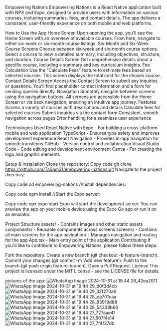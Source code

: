 Empowering Nations
Empowering Nations is a React Native application built with NPX and Expo, designed to provide users with information on various courses, including summaries, fees, and contact details. The app delivers a consistent, user-friendly experience on both mobile and web platforms.

How to Use the App
Home Screen
Upon opening the app, you'll see the Home Screen with an overview of available courses.
From here, navigate to either six-week or six-month course listings.
Six-Month and Six-Week Course Screens
Choose between six-week and six-month course options.
Select a course to view a detailed summary, including objectives, structure, and duration.
Course Details Screen
Get comprehensive details about a specific course, including a summary and key curriculum insights.
Fee Calculation
Use the "Calculate Fees" feature to estimate fees based on selected courses.
This screen displays the total cost for the chosen course.
Contact Details Screen
Access the Contact Screen to submit any inquiries or questions.
You'll find placeholder contact information and a form for sending queries directly.
Navigation
Smoothly navigate between screens using the navigation buttons.
All screens are accessible from the Home Screen or via back navigation, ensuring an intuitive app journey.
Features
Access a variety of courses with descriptions and details
Calculate fees for selected courses
Submit inquiries via the contact form
Consistent, smooth navigation across pages
Error handling for a seamless user experience

Technologies Used
React Native with Expo - For building a cross-platform mobile and web application
TypeScript - Ensures type safety and improves development experience
React Navigation - Provides in-app navigation for smooth transitions
GitHub - Version control and collaboration
Visual Studio Code - Code editing and development environment
Canva - For creating the logo and graphic elements

Setup & Installation
Clone the repository:
Copy code
git clone https://github.com/TaSam31/empowering-nations.git
Navigate to the project directory:

Copy code
cd empowering-nations
//Install dependencies:

Copy code
npm install
//Start the Expo server:

Copy code
npx expo start
Expo will start the development server. You can preview the app on your mobile device using the Expo Go app or run it on an emulator.

Project Structure
assets/ - Contains images and other static assets
components/ - Reusable components across screens
screens/ - Contains all main screens for the app
navigation/ - Manages navigation and routing for the app
App.tsx - Main entry point of the application
Contributing
If you'd like to contribute to Empowering Nations, please follow these steps:

Fork the repository.
Create a new branch (git checkout -b feature-branch).
Commit your changes (git commit -m 'Add new feature').
Push to the branch (git push origin feature-branch).
Open a Pull Request.
License
This project is licensed under the MIT License - see the LICENSE file for details.


pictures of the app:
![WhatsApp Image 2024-10-31 at 19 44 26_42ea2011](https://github.com/user-attachments/assets/37fd7cf5-874a-4560-aeae-f14945310b13)
![WhatsApp Image 2024-10-31 at 19 44 29_d0f3d4cb](https://github.com/user-attachments/assets/25f20f05-1037-4b80-aa69-b53023e3f1b5)
![WhatsApp Image 2024-10-31 at 19 44 29_32f270a6](https://github.com/user-attachments/assets/36a5f6a7-b5d5-44e0-81de-2b37418d602f)
![WhatsApp Image 2024-10-31 at 19 44 28_da701caa](https://github.com/user-attachments/assets/206635fb-2b0b-499f-8e76-189416816b75)
![WhatsApp Image 2024-10-31 at 19 44 28_83919d88](https://github.com/user-attachments/assets/c648ff31-0c9f-4dd0-8158-6e0f3082aac7)
![WhatsApp Image 2024-10-31 at 19 44 28_54338b66](https://github.com/user-attachments/assets/0745e816-5cf5-4414-8b56-83d14397fec5)
![WhatsApp Image 2024-10-31 at 19 44 27_727aae4f](https://github.com/user-attachments/assets/2cf3fbeb-75c4-4e09-adb0-c405abde933c)
![WhatsApp Image 2024-10-31 at 19 44 27_507f4e14](https://github.com/user-attachments/assets/4f7e884b-26b7-4d05-8cb6-6757e0ec9dbe)
![WhatsApp Image 2024-10-31 at 19 44 27_7f4f37db](https://github.com/user-attachments/assets/79625f25-a559-4673-991a-1d2f40dfe7e3)
